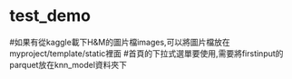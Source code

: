# test_demo
#如果有從kaggle載下H&M的圖片檔images,可以將圖片檔放在myproject/template/static裡面
#首頁的下拉式選單要使用,需要將firstinput的parquet放在knn_model資料夾下
